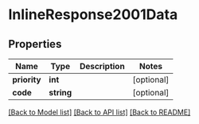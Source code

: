 # InlineResponse2001Data

## Properties
Name | Type | Description | Notes
------------ | ------------- | ------------- | -------------
**priority** | **int** |  | [optional] 
**code** | **string** |  | [optional] 

[[Back to Model list]](../README.md#documentation-for-models) [[Back to API list]](../README.md#documentation-for-api-endpoints) [[Back to README]](../README.md)


